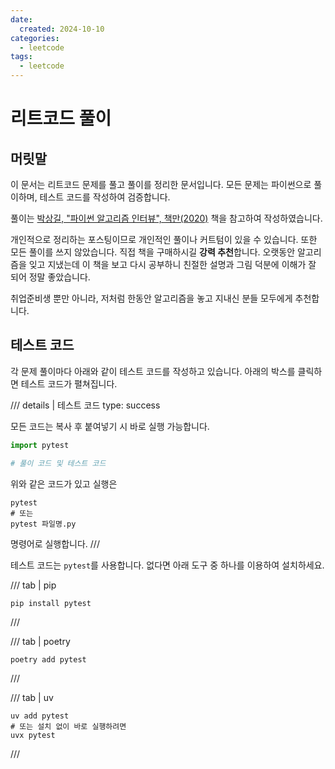 ```yaml
---
date:
  created: 2024-10-10
categories:
  - leetcode
tags:
  - leetcode
---
```


# 리트코드 풀이

## 머릿말

이 문서는 리트코드 문제를 풀고 풀이를 정리한 문서입니다. 모든 문제는 파이썬으로 풀이하며, 테스트 코드를 작성하여 검증합니다.

풀이는 [박상길, "파이썬 알고리즘 인터뷰", 책만(2020)](https://github.com/onlybooks/python-algorithm-interview) 책을 참고하여 작성하였습니다.

<!-- more -->

개인적으로 정리하는 포스팅이므로 개인적인 풀이나 커트텀이 있을 수 있습니다. 또한 모든 풀이를 쓰지 않았습니다.
직접 책을 구매하시길 **강력 추천**합니다. 오랫동안 알고리즘을 잊고 지냈는데 이 책을 보고 다시 공부하니 친절한 설명과 그림 덕분에 이해가 잘 되어 정말 좋았습니다.

취업준비생 뿐만 아니라, 저처럼 한동안 알고리즘을 놓고 지내신 분들 모두에게 추천합니다.


## 테스트 코드

각 문제 풀이마다 아래와 같이 테스트 코드를 작성하고 있습니다. 아래의 박스를 클릭하면 테스트 코드가 펼쳐집니다.

/// details | 테스트 코드
    type: success

모든 코드는 복사 후 붙여넣기 시 바로 실행 가능합니다.
```python
import pytest

# 풀이 코드 및 테스트 코드
```

위와 같은 코드가 있고 실행은

```shell
pytest
# 또는
pytest 파일명.py
```

명령어로 실행합니다.
///

테스트 코드는 `pytest`를 사용합니다. 없다면 아래 도구 중 하나를 이용하여 설치하세요.

/// tab | pip
```shell
pip install pytest
```
///

/// tab | poetry
```shell
poetry add pytest
```
///

/// tab | uv
```shell
uv add pytest
# 또는 설치 없이 바로 실행하려면
uvx pytest
```
///